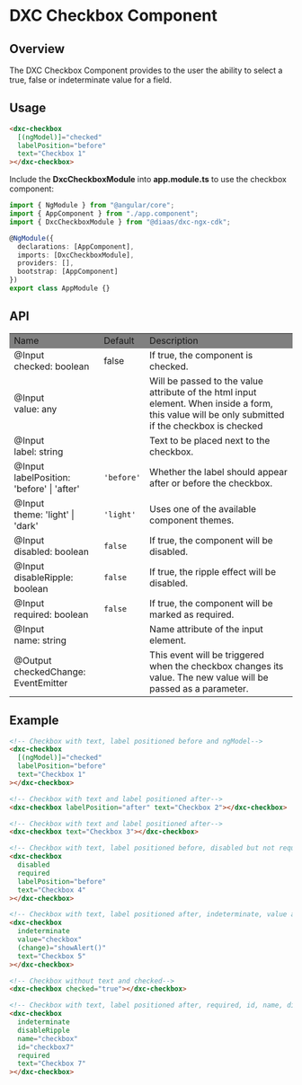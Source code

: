 # DXC Checkbox Component

## Overview

The DXC Checkbox Component provides to the user the ability to select a true, false or indeterminate value for a field.

## Usage

```html
<dxc-checkbox
  [(ngModel)]="checked"
  labelPosition="before"
  text="Checkbox 1"
></dxc-checkbox>
```

Include the **DxcCheckboxModule** into **app.module.ts** to use the checkbox component:

```ts
import { NgModule } from "@angular/core";
import { AppComponent } from "./app.component";
import { DxcCheckboxModule } from "@diaas/dxc-ngx-cdk";

@NgModule({
  declarations: [AppComponent],
  imports: [DxcCheckboxModule],
  providers: [],
  bootstrap: [AppComponent]
})
export class AppModule {}
```

## API

<table>
    <tr style="background-color: grey">
        <td>Name</td>
        <td>Default</td>
        <td>Description</td>
    </tr>
    <tr>
        <td>@Input<br>checked: boolean</td>
        <td>false</td>
        <td>If true, the component is checked.</td>
    </tr>
    <tr>
        <td>@Input<br>value: any</td>
        <td></td>
        <td>Will be passed to the value attribute of the html input element. When inside a form, this value will be only submitted if the checkbox is checked </td>
    </tr>
    <tr>
        <td>@Input<br>label: string</td>
        <td></td>
        <td>Text to be placed next to the checkbox.</td>
    </tr>
    <tr>
        <td>@Input<br>labelPosition: 'before' | 'after'</td>
        <td><code>'before'</code></td>
        <td>Whether the label should appear after or before the checkbox.</td>
    </tr>
    <tr>
        <td>@Input<br>theme: 'light' | 'dark'</td>
        <td><code>'light'</code></td>
        <td>Uses one of the available component themes.</td>
    </tr>
    <tr>
        <td>@Input<br>disabled: boolean</td>
        <td><code>false</code></td>
        <td>If true, the component will be disabled.</td>
    </tr>
    <tr>
        <td>@Input<br>disableRipple: boolean</td>
        <td><code>false</code></td>
        <td>If true, the ripple effect will be disabled.</td>
    </tr>
    <tr>
        <td>@Input<br>required: boolean</td>
        <td><code>false</code></td>
        <td>If true, the component will be marked as required.</td>
    </tr>
    <tr>
        <td>@Input<br>name: string</td>
        <td></td>
        <td>Name attribute of the input element.</td>
    </tr>
    <tr>
        <td>@Output<br>checkedChange: EventEmitter</td>
        <td></td>
        <td>This event will be triggered when the checkbox changes its value. The new value will be passed as a parameter.</td>
    </tr>
</table>

## Example

```html
<!-- Checkbox with text, label positioned before and ngModel-->
<dxc-checkbox
  [(ngModel)]="checked"
  labelPosition="before"
  text="Checkbox 1"
></dxc-checkbox>

<!-- Checkbox with text and label positioned after-->
<dxc-checkbox labelPosition="after" text="Checkbox 2"></dxc-checkbox>

<!-- Checkbox with text and label positioned after-->
<dxc-checkbox text="Checkbox 3"></dxc-checkbox>

<!-- Checkbox with text, label positioned before, disabled but not required (required is not available if disabled is applied)-->
<dxc-checkbox
  disabled
  required
  labelPosition="before"
  text="Checkbox 4"
></dxc-checkbox>

<!-- Checkbox with text, label positioned after, indeterminate, value and showAlert is triggered when checkbox state changes-->
<dxc-checkbox
  indeterminate
  value="checkbox"
  (change)="showAlert()"
  text="Checkbox 5"
></dxc-checkbox>

<!-- Checkbox without text and checked-->
<dxc-checkbox checked="true"></dxc-checkbox>

<!-- Checkbox with text, label positioned after, required, id, name, disbleRipple and indeterminate-->
<dxc-checkbox
  indeterminate
  disableRipple
  name="checkbox"
  id="checkbox7"
  required
  text="Checkbox 7"
></dxc-checkbox>
```
